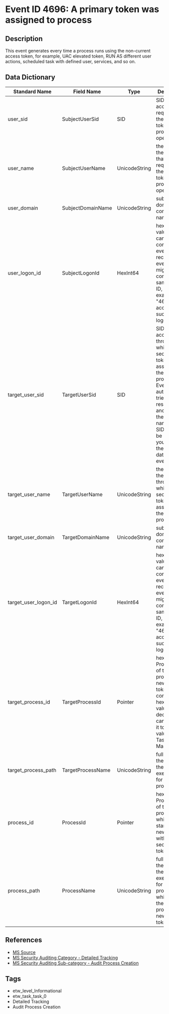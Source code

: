 # Event ID 4696: A primary token was assigned to process

## Description
This event generates every time a process runs using the non-current access token, for example, UAC elevated token, RUN AS different user actions, scheduled task with defined user, services, and so on.

## Data Dictionary
|Standard Name|Field Name|Type|Description|Sample Value|
|---|---|---|---|---|
|user_sid|SubjectUserSid|SID|SID of account that requested the "assign token to process" operation.|`S-1-5-18`|
|user_name|SubjectUserName|UnicodeString|the name of the account that requested the "assign token to process" operation.|`WIN2008$`|
|user_domain|SubjectDomainName|UnicodeString|subject's domain or computer name.|`CONTOSO`|
|user_logon_id|SubjectLogonId|HexInt64|hexadecimal value that can help you correlate this event with recent events that might contain the same Logon ID, for example, "4624: An account was successfully logged on."|`0x3e7`|
|target_user_sid|TargetUserSid|SID|SID of account through which the security token will be assigned to the new process. Event Viewer automatically tries to resolve SIDs and show the account name. If the SID cannot be resolved, you will see the source data in the event.|`S-1-5-18`|
|target_user_name|TargetUserName|UnicodeString|the name of the account through which the security token will be assigned to the new process.|`dadmin`|
|target_user_domain|TargetDomainName|UnicodeString|subject's domain or computer name.|`CONTOSO`|
|target_user_logon_id|TargetLogonId|HexInt64|hexadecimal value that can help you correlate this event with recent events that might contain the same Logon ID, for example, "4624: An account was successfully logged on."|`0x1c8c5`|
|target_process_id|TargetProcessId|Pointer|hexadecimal Process ID of the new process with new security token. If you convert the hexadecimal value to decimal, you can compare it to the values in Task Manager.|`0xf40`|
|target_process_path|TargetProcessName|UnicodeString|full path and the name of the executable for the new process.|`C:\Windows\System32\WerFault.exe`|
|process_id|ProcessId|Pointer|hexadecimal Process ID of the process which started the new process with the new security token.|`0x698`|
|process_path|ProcessName|UnicodeString|full path and the name of the executable for the process which ran the new process with new security token.|`C:\Windows\System32\svchost.exe`|

## References
* [MS Source](https://github.com/MicrosoftDocs/windows-itpro-docs/blob/master/windows/security/threat-protection/auditing/event-4696.md)
* [MS Security Auditing Category - Detailed Tracking](https://docs.microsoft.com/en-us/windows/security/threat-protection/auditing/advanced-security-audit-policy-settings#detailed-tracking)
* [MS Security Auditing Sub-category - Audit Process Creation](https://github.com/MicrosoftDocs/windows-itpro-docs/tree/master/windows/security/threat-protection/auditing/audit-process-creation.md)

## Tags
* etw_level_Informational
* etw_task_task_0
* Detailed Tracking
* Audit Process Creation